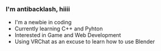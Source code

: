 ### I'm antibacklash, hiiii

- I'm a newbie in coding
- Currently learning C++ and Pyhton
- Interested in Game and Web Development
- Using VRChat as an excuse to learn how to use Blender



<!--
**ashtonline/ashtonline** is a ✨ _special_ ✨ repository because its `README.md` (this file) appears on your GitHub profile.

Here are some ideas to get you started:

- 🔭 I’m currently working on ...
- 🌱 I’m currently learning ...
- 👯 I’m looking to collaborate on ...
- 🤔 I’m looking for help with ...
- 💬 Ask me about ...
- 📫 How to reach me: ...
- 😄 Pronouns: ...
- ⚡ Fun fact: ...
-->
